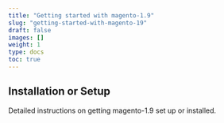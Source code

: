 ```yaml
---
title: "Getting started with magento-1.9"
slug: "getting-started-with-magento-19"
draft: false
images: []
weight: 1
type: docs
toc: true
---
```


## Installation or Setup
Detailed instructions on getting magento-1.9 set up or installed.

